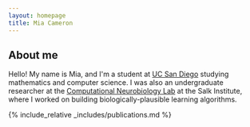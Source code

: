 ```yaml
---
layout: homepage
title: Mia Cameron
---
```


## About me

Hello! My name is Mia, and I'm a student at [UC San Diego](https://ucsd.edu/) studying mathematics and computer science. I was also an undergraduate researcher at the [Computational Neurobiology Lab](https://cnl.salk.edu/) at the Salk Institute, where I worked on building biologically-plausible learning algorithms. 

{% include_relative _includes/publications.md %}